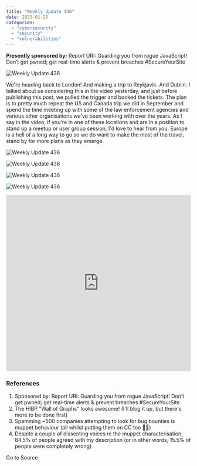 ```yaml
---
title: "Weekly Update 436"
date: 2025-01-25
categories: 
  - "cybersecurity"
  - "security"
  - "vulnerabilities"
---
```


**Presently sponsored by:** Report URI: Guarding you from rogue JavaScript! Don’t get pwned; get real-time alerts & prevent breaches #SecureYourSite

![Weekly Update 436](https://www.troyhunt.com/content/images/2025/01/Splash-Template-1.jpg)

We're heading back to London! And making a trip to Reykjavik. And Dublin. I talked about us considering this in the video yesterday, and just before publishing this post, we pulled the trigger and booked the tickets. The plan is to pretty much repeat the US and Canada trip we did in September and spend the time meeting up with some of the law enforcement agencies and various other organisations we've been working with over the years. As I say in the video, if you're in one of these locations and are in a position to stand up a meetup or user group session, I'd love to hear from you. Europe is a hell of a long way to go so we do want to make the most of the travel, stand by for more plans as they emerge.

![Weekly Update 436](https://www.troyhunt.com/content/images/2018/05/Listen-on-Apple-Podcasts.svg)

![Weekly Update 436](https://www.troyhunt.com/content/images/2024/09/Watch-and-Listen-on-YouTube.svg)

![Weekly Update 436](https://www.troyhunt.com/content/images/2019/10/spotify.svg)

![Weekly Update 436](https://www.troyhunt.com/content/images/2018/07/Download-via-RSS.svg)

<iframe width="100%" height="480" src="https://www.youtube.com/embed/Sd842cDWF0s" frameborder="0" allow="autoplay; encrypted-media" allowfullscreen></iframe>

### References

1. Sponsored by: Report URI: Guarding you from rogue JavaScript! Don’t get pwned; get real-time alerts & prevent breaches #SecureYourSite
2. The HIBP "Wall of Graphs" looks awesome! (I'll blog it up, but there's more to be done first)
3. Spamming ~500 companies attempting to look for bug bounties is muppet behaviour (all whilst putting them on CC too 🤦‍♂️)
4. Despite a couple of dissenting voices re the muppet characterisation, 84.5% of people agreed with my description (or in other words, 15.5% of people were completely wrong)

Go to Source
